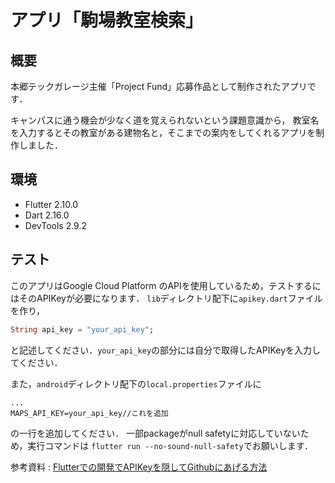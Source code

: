 # アプリ「駒場教室検索」

## 概要
本郷テックガレージ主催「Project Fund」応募作品として制作されたアプリです．

キャンパスに通う機会が少なく道を覚えられないという課題意識から，
教室名を入力するとその教室がある建物名と，そこまでの案内をしてくれるアプリを制作しました．

## 環境
- Flutter 2.10.0
- Dart 2.16.0
- DevTools 2.9.2

## テスト
このアプリはGoogle Cloud Platform のAPIを使用しているため，テストするにはそのAPIKeyが必要になります．
`lib`ディレクトリ配下に`apikey.dart`ファイルを作り，
```dart:apikey.dart
String api_key = "your_api_key";
```
と記述してください．`your_api_key`の部分には自分で取得したAPIKeyを入力してください．

また，`android`ディレクトリ配下の`local.properties`ファイルに
```dart:android/local.properties
...
MAPS_API_KEY=your_api_key//これを追加
```
の一行を追加してください．
一部packageがnull safetyに対応していないため，実行コマンドは
`flutter run --no-sound-null-safety`でお願いします．

参考資料 : [Flutterでの開発でAPIKeyを隠してGithubにあげる方法](https://qiita.com/WMs784/items/4b22305e013c44896a4b#libmaindart%E3%81%B8%E3%81%AE%E6%9B%B8%E3%81%8D%E5%87%BA%E3%81%97)
